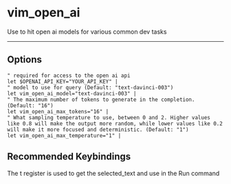 # vim_open_ai

Use to hit open ai models for various common dev tasks

---

## Options

```vim
" required for access to the open ai api
let $OPENAI_API_KEY="YOUR_API_KEY" |
" model to use for query (Default: "text-davinci-003")
let vim_open_ai_model="text-davinci-003" |
" The maximum number of tokens to generate in the completion. (Default: "16")
let vim_open_ai_max_tokens="16" |
" What sampling temperature to use, between 0 and 2. Higher values like 0.8 will make the output more random, while lower values like 0.2 will make it more focused and deterministic. (Default: "1")
let vim_open_ai_max_temperature="1" |
```

## Recommended Keybindings

The t register is used to get the selected_text and use in the Run command

```vim
```
